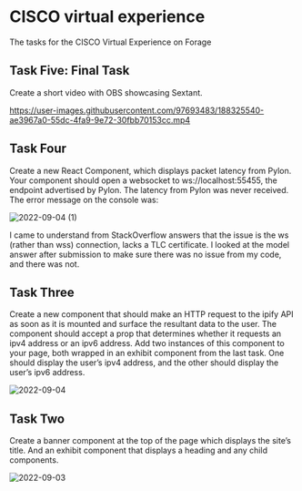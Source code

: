 # CISCO virtual experience 
The tasks for the CISCO Virtual Experience on Forage

## Task Five: Final Task
Create a short video with OBS showcasing Sextant.

https://user-images.githubusercontent.com/97693483/188325540-ae3967a0-55dc-4fa9-9e72-30fbb70153cc.mp4


## Task Four
Create a new React Component, which displays packet latency from Pylon. Your component should open a websocket to ws://localhost:55455, the endpoint advertised by Pylon.
The latency from Pylon was never received.
The error message on the console was:

![2022-09-04 (1)](https://user-images.githubusercontent.com/97693483/188322930-3c34812f-af69-4dca-b22f-cdeac22cde08.png)

I came to understand from StackOverflow answers that the issue is the ws (rather than wss) connection, lacks a TLC certificate. I looked at the model answer after submission to make sure there was no issue from my code, and there was not.


## Task Three
Create a new component that should make an HTTP request to the ipify API as soon as it is mounted and surface the resultant data to the user. The component should accept a prop that determines whether it requests an ipv4 address or an ipv6 address.
Add two instances of this component to your page, both wrapped in an exhibit component from the last task. One should display the user’s ipv4 address, and the other should display the user’s ipv6 address.

![2022-09-04](https://user-images.githubusercontent.com/97693483/188316640-6f6c678a-e2dc-4fe8-91ec-8144f2a371e4.png)


## Task Two
Create a banner component at the top of the page which displays the site’s title. And an exhibit component that displays a heading and any child components.

![2022-09-03](https://user-images.githubusercontent.com/97693483/188292550-5c21abc6-73f9-490a-993f-ae241990b973.png)

